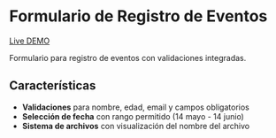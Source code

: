 # Formulario de Registro de Eventos

[Live DEMO](https://form-event-65rk2srqb-leidiths-projects.vercel.app/)

Formulario para registro de eventos con validaciones integradas.

## Características 

- **Validaciones** para nombre, edad, email y campos obligatorios
- **Selección de fecha** con rango permitido (14 mayo - 14 junio)
- **Sistema de archivos** con visualización del nombre del archivo

